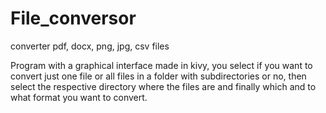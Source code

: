 # File_conversor
converter pdf, docx, png, jpg, csv files

Program with a graphical interface made in kivy, you select if you want to convert just one file or all files in a folder with subdirectories or
no, then select the respective directory where the files are and finally which and to what format you want to convert.
